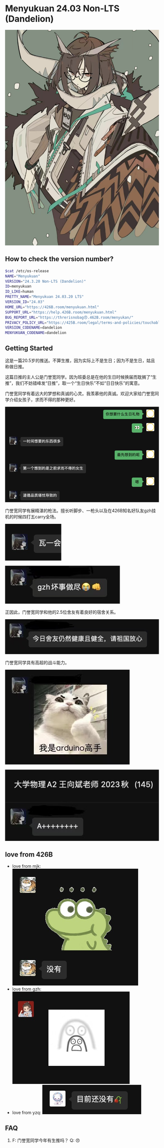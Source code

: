 # Menyukuan 24.03 Non-LTS (Dandelion)

![His wife](./lib/his_wife.jpg)

## How to check the version number?

```bash
$cat /etc/os-release
NAME="Menyukuan"
VERSION="24.3.20 Non-LTS (Dandelion)"
ID=menyukuan
ID_LIKE=human
PRETTY_NAME="Menyukuan 24.03.20 LTS"
VERSION_ID="24.03"
HOME_URL="https://426B.room/menyukuan.html"
SUPPORT_URL="https://help.426B.room/menyukuan.html"
BUG_REPORT_URL="https://threrisnobag😠.462B.room/menyukan/"
PRIVACY_POLICY_URL="https://425B.room/legal/terms-and-policies/touchable"
VERSION_CODENAME=dandelion
MENYUKUAN_CODENAME=dandelion
```

## Getting Started

这是一篇20.5岁的推送。不算生推，因为实际上不是生日；因为不是生日，姑且称做日推。

这篇日推的主人公是门誉宽同学。因为班委总是在他的生日时候换届而耽搁了“生推”，我们不妨错峰发“日推”，取一个“生日快乐”不如“日日快乐”的寓意。

门誉宽同学有着远大的梦想和真诚的心灵。我羡慕他的真诚。欢迎大家给门誉宽同学介绍女孩子，求而不得的那种更好。

![gift](./lib/u_konw_what.png)

门誉宽同学有展精湛的枪法。擅长听脚步、一枪头以及在426B知名好队友gzh挂机的时候四打五carry全场。

![gun](./lib/u_konw_why.png)

![he_loves_him](./lib/he_loves_him.jpg)

正因此，门誉宽同学和他的2.5位舍友有着良好的宿舍关系。

![he_loves_them](./lib/he_loves_them.jpg)

门誉宽同学具有高超的战斗能力。

![he_loves_stm32](./lib/he_loves_stm32.jpg)

![Nature!](./lib/he_loves_haozhang.jpg)

## love from 426B

- love from mjk:
    ![404](./lib/mjk.png)
- love from gzh:
    ![Not](./lib/gzh.png)
- love from yzq:
    ![Found](./lib/yzq.png)

## FAQ

1. F: 门誉宽同学今年有生推吗？
    Q: 😠
